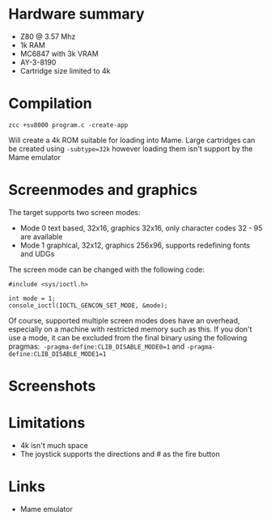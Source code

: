# Hardware summary

* Z80 @ 3.57 Mhz
* 1k RAM
* MC6847 with 3k VRAM
* AY-3-8190
* Cartridge size limited to 4k

# Compilation

    zcc +sv8000 program.c -create-app

Will create a 4k ROM suitable for loading into Mame. Large cartridges can be created using `-subtype=32k` however loading them isn't support by the Mame emulator

# Screenmodes and graphics

The target supports two screen modes:

* Mode 0 text based, 32x16, graphics 32x16, only character codes 32 - 95 are available
* Mode 1 graphical, 32x12, graphics 256x96, supports redefining fonts and UDGs

The screen mode can be changed with the following code:

    #include <sys/ioctl.h>

    int mode = 1;
    console_ioctl(IOCTL_GENCON_SET_MODE, &mode);

Of course, supported multiple screen modes does have an overhead, especially on a machine with restricted memory such as this. If you don't use a mode, it can be excluded from the final binary using the following pragmas:` -pragma-define:CLIB_DISABLE_MODE0=1` and `-pragma-define:CLIB_DISABLE_MODE1=1`

# Screenshots

# Limitations

* 4k isn't much space
* The joystick supports the directions and # as the fire button

# Links

* Mame emulator